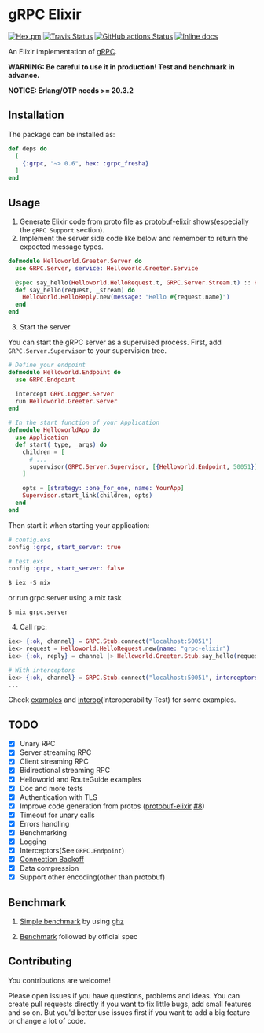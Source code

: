 # gRPC Elixir

[![Hex.pm](https://img.shields.io/hexpm/v/grpc.svg)](https://hex.pm/packages/grpc)
[![Travis Status](https://travis-ci.org/elixir-grpc/grpc.svg?branch=master)](https://travis-ci.org/elixir-grpc/grpc)
[![GitHub actions Status](https://github.com/elixir-grpc/grpc/workflows/CI/badge.svg)](https://github.com/elixir-grpc/grpc/actions)
[![Inline docs](http://inch-ci.org/github/elixir-grpc/grpc.svg?branch=master)](http://inch-ci.org/github/elixir-grpc/grpc)

An Elixir implementation of [gRPC](http://www.grpc.io/).

**WARNING: Be careful to use it in production! Test and benchmark in advance.**

**NOTICE: Erlang/OTP needs >= 20.3.2**

## Installation

The package can be installed as:

```elixir
def deps do
  [
    {:grpc, "~> 0.6", hex: :grpc_fresha}
  ]
end
```

## Usage

1. Generate Elixir code from proto file as [protobuf-elixir](https://github.com/tony612/protobuf-elixir#usage) shows(especially the `gRPC Support` section).
2. Implement the server side code like below and remember to return the expected message types.

```elixir
defmodule Helloworld.Greeter.Server do
  use GRPC.Server, service: Helloworld.Greeter.Service

  @spec say_hello(Helloworld.HelloRequest.t, GRPC.Server.Stream.t) :: Helloworld.HelloReply.t
  def say_hello(request, _stream) do
    Helloworld.HelloReply.new(message: "Hello #{request.name}")
  end
end
```

3. Start the server

You can start the gRPC server as a supervised process. First, add `GRPC.Server.Supervisor` to your supervision tree.

```elixir
# Define your endpoint
defmodule Helloworld.Endpoint do
  use GRPC.Endpoint

  intercept GRPC.Logger.Server
  run Helloworld.Greeter.Server
end

# In the start function of your Application
defmodule HelloworldApp do
  use Application
  def start(_type, _args) do
    children = [
      # ...
      supervisor(GRPC.Server.Supervisor, [{Helloworld.Endpoint, 50051}])
    ]

    opts = [strategy: :one_for_one, name: YourApp]
    Supervisor.start_link(children, opts)
  end
end
```

Then start it when starting your application:

```elixir
# config.exs
config :grpc, start_server: true

# test.exs
config :grpc, start_server: false

$ iex -S mix
```

or run grpc.server using a mix task

```
$ mix grpc.server
```

4. Call rpc:

```elixir
iex> {:ok, channel} = GRPC.Stub.connect("localhost:50051")
iex> request = Helloworld.HelloRequest.new(name: "grpc-elixir")
iex> {:ok, reply} = channel |> Helloworld.Greeter.Stub.say_hello(request)

# With interceptors
iex> {:ok, channel} = GRPC.Stub.connect("localhost:50051", interceptors: [GRPC.Logger.Client])
...
```

Check [examples](examples) and [interop](interop)(Interoperability Test) for some examples.

## TODO

- [x] Unary RPC
- [x] Server streaming RPC
- [x] Client streaming RPC
- [x] Bidirectional streaming RPC
- [x] Helloworld and RouteGuide examples
- [x] Doc and more tests
- [x] Authentication with TLS
- [x] Improve code generation from protos ([protobuf-elixir](https://github.com/tony612/protobuf-elixir) [#8](https://github.com/elixir-grpc/grpc/issues/8))
- [x] Timeout for unary calls
- [x] Errors handling
- [x] Benchmarking
- [x] Logging
- [x] Interceptors(See `GRPC.Endpoint`)
- [x] [Connection Backoff](https://github.com/grpc/grpc/blob/master/doc/connection-backoff.md)
- [x] Data compression
- [x] Support other encoding(other than protobuf)

## Benchmark

1. [Simple benchmark](examples/helloworld/README.md#Benchmark) by using [ghz](https://ghz.sh/)

2. [Benchmark](benchmark) followed by official spec

## Contributing

You contributions are welcome!

Please open issues if you have questions, problems and ideas. You can create pull
requests directly if you want to fix little bugs, add small features and so on.
But you'd better use issues first if you want to add a big feature or change a
lot of code.
